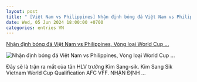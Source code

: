 ```yaml
---
layout: post
title: " [Việt Nam vs Philippines] Nhận định bóng đá Việt Nam vs Philippines, Vòng loại World Cup ..."
date: Wed, 05 Jun 2024 18:00:00 +0700
categories: entries VN
---
```

[Nhận định bóng đá Việt Nam vs Philippines, Vòng loại World Cup ...](https://www.goal.com/vn/list/nhan-dinh-bong-da-soi-keo-viet-nam-vs-philippines-vong-loai-world-cup-19h-ngay-6-6/blt1c4127f8e81ec64f)

![Nhận định bóng đá Việt Nam vs Philippines, Vòng loại World Cup ...](https://assets.goal.com/images/v3/blte1a770570c0ed423/Vietnam%20preview.jpg)

Đây sẽ là trận ra mắt của tân HLV trưởng Kim Sang-sik. Kim Sang Sik Vietnam World Cup Qualification AFC VFF. NHẬN ĐỊNH ...

